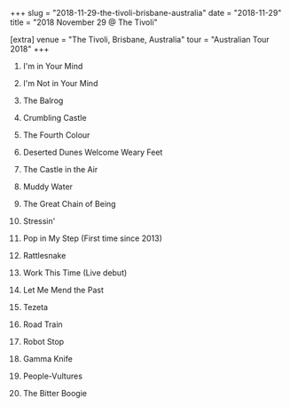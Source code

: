 +++
slug = "2018-11-29-the-tivoli-brisbane-australia"
date = "2018-11-29"
title = "2018 November 29 @ The Tivoli"

[extra]
venue = "The Tivoli, Brisbane, Australia"
tour = "Australian Tour 2018"
+++


 1. I'm in Your Mind

 2. I'm Not in Your Mind

 3. The Balrog

 4. Crumbling Castle

 5. The Fourth Colour

 6. Deserted Dunes Welcome Weary Feet

 7. The Castle in the Air

 8. Muddy Water

 9. The Great Chain of Being

10. Stressin'

11. Pop in My Step
    (First time since 2013)

12. Rattlesnake

13. Work This Time
    (Live debut)

14. Let Me Mend the Past

15. Tezeta

16. Road Train

17. Robot Stop

18. Gamma Knife

19. People-Vultures

20. The Bitter Boogie


